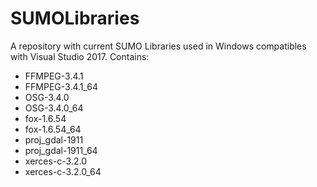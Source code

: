 # SUMOLibraries
A repository with current SUMO Libraries used in Windows compatibles with Visual Studio 2017. Contains:

* FFMPEG-3.4.1
* FFMPEG-3.4.1_64
* OSG-3.4.0
* OSG-3.4.0_64
* fox-1.6.54
* fox-1.6.54_64
* proj_gdal-1911
* proj_gdal-1911_64
* xerces-c-3.2.0
* xerces-c-3.2.0_64
